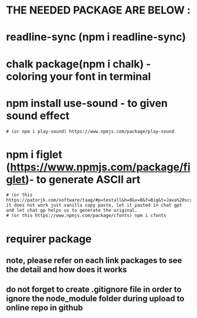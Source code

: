 # THE NEEDED PACKAGE ARE BELOW :

# readline-sync (npm i readline-sync)
# chalk package(npm i chalk) -coloring your font in terminal
# npm install use-sound - to given sound effect
    # (or npm i play-sound) https://www.npmjs.com/package/play-sound
# npm i figlet (https://www.npmjs.com/package/figlet)- to generate ASCII art
    # (or this https://patorjk.com/software/taag/#p=testall&h=0&v=0&f=Big&t=Java%20script%20game)but it does not work just vanilla copy paste, let it pasted in chat gpt and let chat gp helps us to generate the original.
    # (or this https://www.npmjs.com/package/cfonts) npm i cfonts
# requirer package

## note, please refer on each link packages to see the detail and how does it works

## do not forget to create .gitignore file in order to ignore the node_module folder during upload to online repo in github